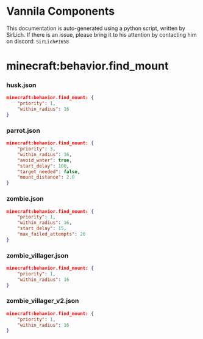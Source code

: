 # Vannila Components
This documentation is auto-generated using a python script, written by SirLich. If there is an issue, please bring it to his attention by contacting him on discord: `SirLich#1658`

# minecraft:behavior.find_mount
### husk.json
```JSON
minecraft:behavior.find_mount: {
    "priority": 1,
    "within_radius": 16
}
```

### parrot.json
```JSON
minecraft:behavior.find_mount: {
    "priority": 3,
    "within_radius": 16,
    "avoid_water": true,
    "start_delay": 100,
    "target_needed": false,
    "mount_distance": 2.0
}
```

### zombie.json
```JSON
minecraft:behavior.find_mount: {
    "priority": 1,
    "within_radius": 16,
    "start_delay": 15,
    "max_failed_attempts": 20
}
```

### zombie_villager.json
```JSON
minecraft:behavior.find_mount: {
    "priority": 1,
    "within_radius": 16
}
```

### zombie_villager_v2.json
```JSON
minecraft:behavior.find_mount: {
    "priority": 1,
    "within_radius": 16
}
```

